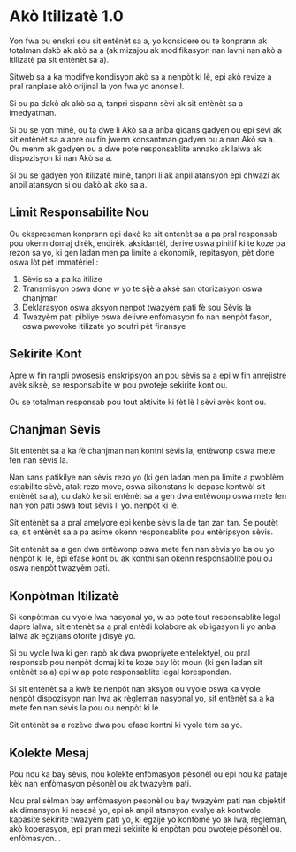 # Akò Itilizatè 1.0

Yon fwa ou enskri sou sit entènèt sa a, yo konsidere ou te konprann ak totalman dakò ak akò sa a (ak mizajou ak modifikasyon nan lavni nan akò a itilizatè pa sit entènèt sa a).

Sitwèb sa a ka modifye kondisyon akò sa a nenpòt ki lè, epi akò revize a pral ranplase akò orijinal la yon fwa yo anonse l.

Si ou pa dakò ak akò sa a, tanpri sispann sèvi ak sit entènèt sa a imedyatman.

Si ou se yon minè, ou ta dwe li Akò sa a anba gidans gadyen ou epi sèvi ak sit entènèt sa a apre ou fin jwenn konsantman gadyen ou a nan Akò sa a. Ou menm ak gadyen ou a dwe pote responsablite annakò ak lalwa ak dispozisyon ki nan Akò sa a.

Si ou se gadyen yon itilizatè minè, tanpri li ak anpil atansyon epi chwazi ak anpil atansyon si ou dakò ak akò sa a.

## Limit Responsabilite Nou

Ou ekspreseman konprann epi dakò ke sit entènèt sa a pa pral responsab pou okenn domaj dirèk, endirèk, aksidantèl, derive oswa pinitif ki te koze pa rezon sa yo, ki gen ladan men pa limite a ekonomik, repitasyon, pèt done oswa lòt pèt immatériel.:

1. Sèvis sa a pa ka itilize
1. Transmisyon oswa done w yo te sijè a aksè san otorizasyon oswa chanjman
1. Deklarasyon oswa aksyon nenpòt twazyèm pati fè sou Sèvis la
1. Twazyèm pati pibliye oswa delivre enfòmasyon fo nan nenpòt fason, oswa pwovoke itilizatè yo soufri pèt finansye

## Sekirite Kont

Apre w fin ranpli pwosesis enskripsyon an pou sèvis sa a epi w fin anrejistre avèk siksè, se responsablite w pou pwoteje sekirite kont ou.

Ou se totalman responsab pou tout aktivite ki fèt lè l sèvi avèk kont ou.

## Chanjman Sèvis

Sit entènèt sa a ka fè chanjman nan kontni sèvis la, entèwonp oswa mete fen nan sèvis la.

Nan sans patikilye nan sèvis rezo yo (ki gen ladan men pa limite a pwoblèm estabilite sèvè, atak rezo move, oswa sikonstans ki depase kontwòl sit entènèt sa a), ou dakò ke sit entènèt sa a gen dwa entèwonp oswa mete fen nan yon pati oswa tout sèvis li yo. nenpòt ki lè.

Sit entènèt sa a pral amelyore epi kenbe sèvis la de tan zan tan. Se poutèt sa, sit entènèt sa a pa asime okenn responsablite pou entèripsyon sèvis.

Sit entènèt sa a gen dwa entèwonp oswa mete fen nan sèvis yo ba ou yo nenpòt ki lè, epi efase kont ou ak kontni san okenn responsablite pou ou oswa nenpòt twazyèm pati.

## Konpòtman Itilizatè

Si konpòtman ou vyole lwa nasyonal yo, w ap pote tout responsablite legal dapre lalwa; sit entènèt sa a pral entèdi kolabore ak obligasyon li yo anba lalwa ak egzijans otorite jidisyè yo.

Si ou vyole lwa ki gen rapò ak dwa pwopriyete entelektyèl, ou pral responsab pou nenpòt domaj ki te koze bay lòt moun (ki gen ladan sit entènèt sa a) epi w ap pote responsablite legal korespondan.

Si sit entènèt sa a kwè ke nenpòt nan aksyon ou vyole oswa ka vyole nenpòt dispozisyon nan lwa ak règleman nasyonal yo, sit entènèt sa a ka mete fen nan sèvis la pou ou nenpòt ki lè.

Sit entènèt sa a rezève dwa pou efase kontni ki vyole tèm sa yo.

## Kolekte Mesaj

Pou nou ka bay sèvis, nou kolekte enfòmasyon pèsonèl ou epi nou ka pataje kèk nan enfòmasyon pèsonèl ou ak twazyèm pati.

Nou pral sèlman bay enfòmasyon pèsonèl ou bay twazyèm pati nan objektif ak dimansyon ki nesesè yo, epi ak anpil atansyon evalye ak kontwole kapasite sekirite twazyèm pati yo, ki egzije yo konfòme yo ak lwa, règleman, akò koperasyon, epi pran mezi sekirite ki enpòtan pou pwoteje pèsonèl ou. enfòmasyon. .
